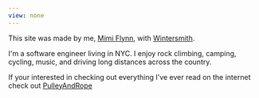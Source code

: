 ```yaml
---
view: none
---
```


This site was made by me, [Mimi Flynn][1], with [Wintersmith][2].

I'm a software engineer living in NYC. I enjoy rock climbing, camping, cycling, music, and driving long distances across the country.

If your interested in checking out everything I've ever read on the internet check out [PulleyAndRope][3]

[1]: http://mimiflynn.com
[2]: http://wintersmith.io
[3]: http://pulleyandrope.com
